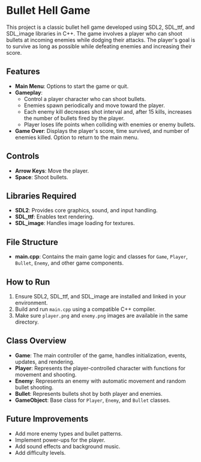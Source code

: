 # Bullet Hell Game

This project is a classic bullet hell game developed using SDL2, SDL_ttf, and SDL_image libraries in C++. The game involves a player who can shoot bullets at incoming enemies while dodging their attacks. The player's goal is to survive as long as possible while defeating enemies and increasing their score.

## Features

- **Main Menu**: Options to start the game or quit.
- **Gameplay**:
  - Control a player character who can shoot bullets.
  - Enemies spawn periodically and move toward the player.
  - Each enemy kill decreases shot interval and, after 15 kills, increases the number of bullets fired by the player.
  - Player loses life points when colliding with enemies or enemy bullets.
- **Game Over**: Displays the player's score, time survived, and number of enemies killed. Option to return to the main menu.

## Controls

- **Arrow Keys**: Move the player.
- **Space**: Shoot bullets.

## Libraries Required

- **SDL2**: Provides core graphics, sound, and input handling.
- **SDL_ttf**: Enables text rendering.
- **SDL_image**: Handles image loading for textures.

## File Structure

- **main.cpp**: Contains the main game logic and classes for `Game`, `Player`, `Bullet`, `Enemy`, and other game components.

## How to Run

1. Ensure SDL2, SDL_ttf, and SDL_image are installed and linked in your environment.
2. Build and run `main.cpp` using a compatible C++ compiler.
3. Make sure `player.png` and `enemy.png` images are available in the same directory.

## Class Overview

- **Game**: The main controller of the game, handles initialization, events, updates, and rendering.
- **Player**: Represents the player-controlled character with functions for movement and shooting.
- **Enemy**: Represents an enemy with automatic movement and random bullet shooting.
- **Bullet**: Represents bullets shot by both player and enemies.
- **GameObject**: Base class for `Player`, `Enemy`, and `Bullet` classes.

## Future Improvements

- Add more enemy types and bullet patterns.
- Implement power-ups for the player.
- Add sound effects and background music.
- Add difficulty levels.
